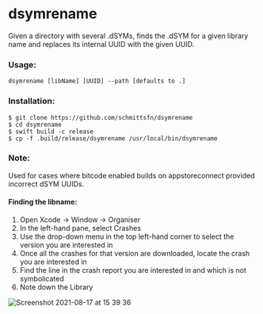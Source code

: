 # dsymrename

Given a directory with several .dSYMs, finds the .dSYM for a given library name and replaces its internal UUID with the given UUID.

### Usage:
```
dsymrename [libName] [UUID] --path [defaults to .]
```

### Installation:
```
$ git clone https://github.com/schmittsfn/dsymrename
$ cd dsymrename
$ swift build -c release
$ cp -f .build/release/dsymrename /usr/local/bin/dsymrename
```

### Note:
Used for cases where bitcode enabled builds on appstoreconnect provided incorrect dSYM UUIDs.

#### Finding the libname:
1. Open Xcode -> Window -> Organiser
2. In the left-hand pane, select Crashes
3. Use the drop-down menu in the top left-hand corner to select the version you are interested in
3. Once all the crashes for that version are downloaded, locate the crash you are interested in
4. Find the line in the crash report you are interested in and which is not symbolicated
5. Note down the Library

![Screenshot 2021-08-17 at 15 39 36](https://user-images.githubusercontent.com/1940017/129736054-49245b74-359b-41e5-9859-acd9b27e07a5.png)

